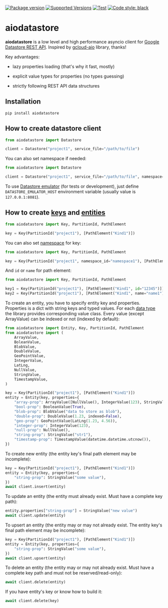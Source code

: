[![Package version](https://badge.fury.io/py/aiodatastore.svg)](https://pypi.org/project/aiodatastore/)
[![Supported Versions](https://img.shields.io/pypi/pyversions/aiodatastore.svg)](https://pypi.org/project/aiodatastore)
[![Test](https://github.com/umax/aiodatastore/actions/workflows/test.yml/badge.svg)](https://github.com/umax/aiodatastore/actions/workflows/test.yml)
[![Code style: black](https://img.shields.io/badge/code%20style-black-000000.svg)](https://github.com/psf/black)

# aiodatastore

__aiodatastore__ is a low level and high performance asyncio client for [Google Datastore REST API](https://cloud.google.com/datastore/docs/reference/data/rest). Inspired by [gcloud-aio](https://github.com/talkiq/gcloud-aio/blob/master/datastore) library, thanks!

Key advantages:

- lazy properties loading (that's why it fast, mostly)

- explicit value types for properties (no types guessing)

- strictly following REST API data structures


## Installation

```
pip install aiodatastore
```

## How to create datastore client

```python
from aiodatastore import Datastore

client = Datastore("project1", service_file="/path/to/file")
```

You can also set namespace if needed:

```python
from aiodatastore import Datastore

client = Datastore("project1", service_file="/path/to/file", namespace="namespace1")
```

To use [Datastore emulator](https://cloud.google.com/datastore/docs/tools/datastore-emulator) (for tests or development), just define `DATASTORE_EMULATOR_HOST` environment variable (usually value is `127.0.0.1:8081`).

## How to create [keys](https://cloud.google.com/datastore/docs/reference/data/rest/Shared.Types/Value#Key) and [entities](https://cloud.google.com/datastore/docs/reference/data/rest/Shared.Types/Value#entity)

```python
from aiodatastore import Key, PartitionId, PathElement

key = Key(PartitionId("project1"), [PathElement("Kind1")])
```

You can also set [namespace](https://cloud.google.com/datastore/docs/concepts/multitenancy) for key:
```python
from aiodatastore import Key, PartitionId, PathElement

key = Key(PartitionId("project1", namespace_id="namespace1"), [PathElement("Kind1")])
```

And `id` or `name` for path element:
```python
from aiodatastore import Key, PartitionId, PathElement

key1 = Key(PartitionId("project1"), [PathElement("Kind1", id="12345")])
key2 = Key(PartitionId("project1"), [PathElement("Kind1", name="name1")])
```

To create an entity, you have to specify entity key and properties. Properties is a dict with string keys and typed values. For each [data type](https://cloud.google.com/datastore/docs/reference/data/rest/Shared.Types/Value) the library provides corresponding value class. Every value (except ArrayValue) can be indexed or not (indexed by default):
```python
from aiodatastore import Entity, Key, PartitionId, PathElement
from aiodatastore import (
    ArrayValue,
    BoleanValue,
    BlobValue,
    DoubleValue,
    GeoPointValue,
    IntegerValue,
    LatLng,
    NullValue,
    StringValue,
    TimestampValue,
)

key = Key(PartitionId("project1"), [PathElement("Kind1")])
entity = Entity(key, properties={
    "array-prop": ArrayValue([NullValue(), IntegerValue(123), StringValue("str1")]),
    "bool-prop": BooleanValue(True),
    "blob-prop": BlobValue("data to store as blob"),
    "double-prop": DoubleValue(1.23, indexed=False),
    "geo-prop": GeoPointValue(LatLng(1.23, 4.56)),
    "integer-prop": IntegerValue(123),
    "null-prop": NullValue(),
    "string-prop": StringValue("str1"),
    "timestamp-prop": TimestampValue(datetime.datetime.utcnow()),
})
```

To create new entity (the entity key's final path element may be incomplete):
```python
key = Key(PartitionId("project1"), [PathElement("Kind1")])
entity = Entity(key, properties={
    "string-prop": StringValue("some value"),
})
await client.insert(entity)
```

To update an entity (the entity must already exist. Must have a complete key path):
```python
entity.properties["string-prop"] = StringValue("new value")
await client.update(entity)
```

To upsert an entity (the entity may or may not already exist. The entity key's final path element may be incomplete):
```python
key = Key(PartitionId("project1"), [PathElement("Kind1")])
entity = Entity(key, properties={
    "string-prop": StringValue("some value"),
})
await client.upsert(entity)
```

To delete an entity (the entity may or may not already exist. Must have a complete key path and must not be reserved/read-only):
```python
await client.delete(entity)
```

If you have entity's key or know how to build it:
```python
await client.delete(key)
````
